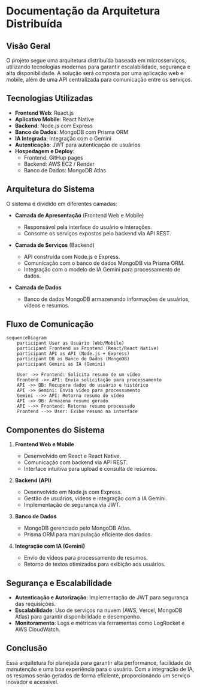 # Documentação da Arquitetura Distribuída

## Visão Geral

O projeto segue uma arquitetura distribuída baseada em microsserviços, utilizando tecnologias modernas para garantir escalabilidade, segurança e alta disponibilidade. A solução será composta por uma aplicação web e mobile, além de uma API centralizada para comunicação entre os serviços.

## Tecnologias Utilizadas

- **Frontend Web**: React.js
- **Aplicativo Mobile**: React Native
- **Backend**: Node.js com Express
- **Banco de Dados**: MongoDB com Prisma ORM
- **IA Integrada**: Integração com o Gemini
- **Autenticação**: JWT para autenticação de usuários
- **Hospedagem e Deploy**:
  - Frontend: GitHup pages
  - Backend: AWS EC2 / Render
  - Banco de Dados: MongoDB Atlas

## Arquitetura do Sistema

O sistema é dividido em diferentes camadas:

- **Camada de Apresentação** (Frontend Web e Mobile)

  - Responsável pela interface do usuário e interações.
  - Consome os serviços expostos pelo backend via API REST.

- **Camada de Serviços** (Backend)

  - API construída com Node.js e Express.
  - Comunicação com o banco de dados MongoDB via Prisma ORM.
  - Integração com o modelo de IA Gemini para processamento de dados.

- **Camada de Dados**
  - Banco de dados MongoDB armazenando informações de usuários, vídeos e resumos.

## Fluxo de Comunicação

```mermaid
sequenceDiagram
    participant User as Usuário (Web/Mobile)
    participant Frontend as Frontend (React/React Native)
    participant API as API (Node.js + Express)
    participant DB as Banco de Dados (MongoDB)
    participant Gemini as IA (Gemini)

    User ->> Frontend: Solicita resumo de um vídeo
    Frontend ->> API: Envia solicitação para processamento
    API ->> DB: Recupera dados do usuário e histórico
    API ->> Gemini: Envia vídeo para processamento
    Gemini -->> API: Retorna resumo do vídeo
    API ->> DB: Armazena resumo gerado
    API -->> Frontend: Retorna resumo processado
    Frontend -->> User: Exibe resumo na interface
```

## Componentes do Sistema

1. **Frontend Web e Mobile**

   - Desenvolvido em React e React Native.
   - Comunicação com backend via API REST.
   - Interface intuitiva para upload e consulta de resumos.

2. **Backend (API)**

   - Desenvolvido em Node.js com Express.
   - Gestão de usuários, vídeos e integração com a IA Gemini.
   - Implementação de segurança via JWT.

3. **Banco de Dados**

   - MongoDB gerenciado pelo MongoDB Atlas.
   - Prisma ORM para manipulação eficiente dos dados.

4. **Integração com IA (Gemini)**
   - Envio de vídeos para processamento de resumos.
   - Retorno de textos otimizados para exibição aos usuários.

## Segurança e Escalabilidade

- **Autenticação e Autorização**: Implementação de JWT para segurança das requisições.
- **Escalabilidade**: Uso de serviços na nuvem (AWS, Vercel, MongoDB Atlas) para garantir disponibilidade e desempenho.
- **Monitoramento**: Logs e métricas via ferramentas como LogRocket e AWS CloudWatch.

## Conclusão

Essa arquitetura foi planejada para garantir alta performance, facilidade de manutenção e uma boa experiência para o usuário. Com a integração de IA, os resumos serão gerados de forma eficiente, proporcionando um serviço inovador e acessível.
